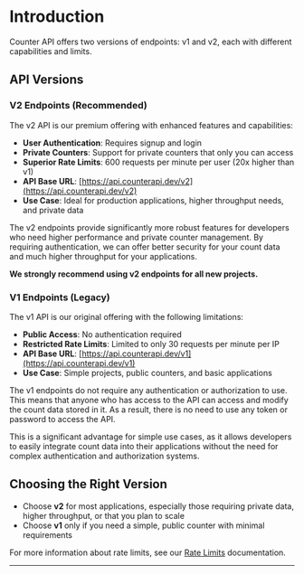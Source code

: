 # Introduction

Counter API offers two versions of endpoints: v1 and v2, each with different capabilities and limits.

## API Versions

### V2 Endpoints (Recommended)

The v2 API is our premium offering with enhanced features and capabilities:

- **User Authentication**: Requires signup and login
- **Private Counters**: Support for private counters that only you can access
- **Superior Rate Limits**: 600 requests per minute per user (20x higher than v1)
- **API Base URL**: [https://api.counterapi.dev/v2](https://api.counterapi.dev/v2)
- **Use Case**: Ideal for production applications, higher throughput needs, and private data

The v2 endpoints provide significantly more robust features for developers who need higher performance and private counter management. By requiring authentication, we can offer better security for your count data and much higher throughput for your applications.

**We strongly recommend using v2 endpoints for all new projects.**

### V1 Endpoints (Legacy)

The v1 API is our original offering with the following limitations:

- **Public Access**: No authentication required
- **Restricted Rate Limits**: Limited to only 30 requests per minute per IP
- **API Base URL**: [https://api.counterapi.dev/v1](https://api.counterapi.dev/v1)
- **Use Case**: Simple projects, public counters, and basic applications

The v1 endpoints do not require any authentication or authorization to use. This means that anyone who has access to the API can access and modify the count data stored in it. As a result, there is no need to use any token or password to access the API.

This is a significant advantage for simple use cases, as it allows developers to easily integrate count data into their applications without the need for complex authentication and authorization systems.

## Choosing the Right Version

- Choose **v2** for most applications, especially those requiring private data, higher throughput, or that you plan to scale
- Choose **v1** only if you need a simple, public counter with minimal requirements

For more information about rate limits, see our [Rate Limits](rate-limit.md) documentation.

---

